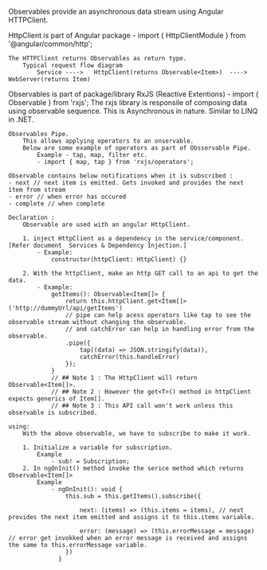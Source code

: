Observables provide an asynchronous data stream using Angular HTTPClient.

HttpClient is part of Angular package - import { HttpClientModule } from '@angular/common/http';

    The HTTPClient returns Observables as return type.
        Typical request flow diagram
            Service ---->   HttpClient(returns Observable<Item>)  ---->  WebServer(returns Item)

Observables is part of package/library RxJS (Reactive Extentions) - import { Observable } from 'rxjs';
The rxjs library is responsile of composing data using observable sequence.
This is Asynchronous in nature.
Similar to LINQ in .NET.

    Observables Pipe.
        This allows applying operators to an onservable.
        Below are some example of operators as part of Obsservable Pipe.
            Example - tap, map, filter etc.
            - import { map, tap } from 'rxjs/operators';

    Observable contains below notifications when it is subscribed :
    - next // next item is emitted. Gets invoked and provides the next item from stream
    - error // when error has occured
    - complete // when complete

    Declaration :
        Observable are used with an angular HttpClient.

        1. inject HttpClient as a dependency in the service/component. [Refer document  Services & Dependency Injection.]
            - Example:
                constructor(httpClient: HttpClient) {}

        2. With the httpClient, make an http GET call to an api to get the data.
            - Example:
                getItems(): Observable<Item[]> {
                    return this.httpClient.get<Item[]>('http://dummyUrl/api/getItems')
                    // pipe can help acess operators like tap to see the observable stream without changing the observable.
                    // and catchError can help in handling error from the observable.
                    .pipe({
                        tap((data) => JSON.stringify(data)),
                        catchError(this.handleError)
                    });
                }
                // ## Note 1 : The HttpClient will return Observable<Item[]>.
                // ## Note 2 : However the get<T>() method in httpClient expects generics of Item[].
                // ## Note 3 : This API call won't work unless this observable is subscribed.

    using:
        With the above observable, we have to subscribe to make it work.

        1. Initialize a variable for subscription.
            Example
                - sub! = Subscription;
        2. In ngOnInit() method invoke the serice method which returns Observable<Item[]>
            Example
                - ngOnInit(): void {
                    this.sub = this.getItems().subscribe({
                        
                        next: (items) => (this.items = items), // next provides the next item emitted and assigns it to this.items variable.

                        error: (message) => (this.errorMessage = message) // error get invokked when an error message is received and assigns the same to this.errorMessage variable.
                    })
                  }


